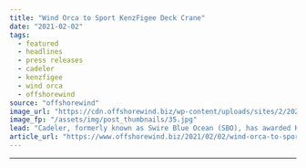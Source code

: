```yaml
---
title: "Wind Orca to Sport KenzFigee Deck Crane"
date: "2021-02-02"
tags: 
  - featured
  - headlines
  - press releases
  - cadeler
  - kenzfigee
  - wind orca
  - offshorewind
source: "offshorewind"
image_url: "https://cdn.offshorewind.biz/wp-content/uploads/sites/2/2021/02/02142010/Wind-Orca-to-Sport-KenzFigee-Deck-Crane.jpg"
image_fp: "/assets/img/post_thumbnails/35.jpg"
lead: "Cadeler, formerly known as Swire Blue Ocean (SBO), has awarded KenzFigee with a contract"
article_url: "https://www.offshorewind.biz/2021/02/02/wind-orca-to-sport-kenzfigee-deck-crane/"
---
```


---
